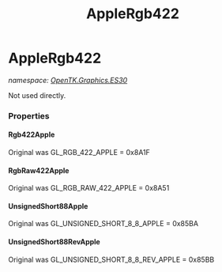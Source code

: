 ﻿---
title: AppleRgb422
---

# AppleRgb422
_namespace: [OpenTK.Graphics.ES30](N-OpenTK.Graphics.ES30.html)_

Not used directly.



### Properties

#### Rgb422Apple
Original was GL_RGB_422_APPLE = 0x8A1F
#### RgbRaw422Apple
Original was GL_RGB_RAW_422_APPLE = 0x8A51
#### UnsignedShort88Apple
Original was GL_UNSIGNED_SHORT_8_8_APPLE = 0x85BA
#### UnsignedShort88RevApple
Original was GL_UNSIGNED_SHORT_8_8_REV_APPLE = 0x85BB

